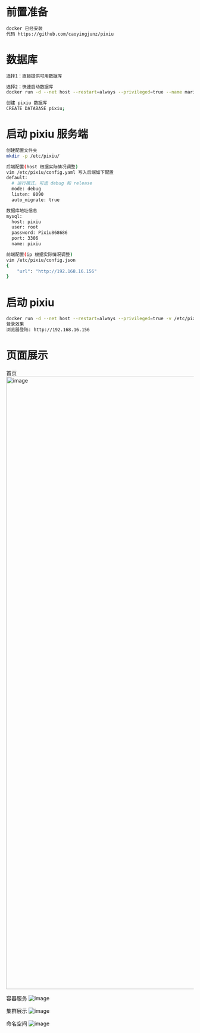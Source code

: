 # 前置准备
```bash
docker 已经安装
代码 https://github.com/caoyingjunz/pixiu
```
# 数据库
```bash
选择1：直接提供可用数据库

选择2：快速启动数据库
docker run -d --net host --restart=always --privileged=true --name mariadb -e MYSQL_ROOT_PASSWORD="Pixiu868686" mysql:5.7

创建 pixiu 数据库
CREATE DATABASE pixiu;
```
# 启动 pixiu 服务端
```bash
创建配置文件夹
mkdir -p /etc/pixiu/

后端配置(host 根据实际情况调整)
vim /etc/pixiu/config.yaml 写入后端如下配置
default:
  # 运行模式，可选 debug 和 release
  mode: debug
  listen: 8090
  auto_migrate: true

数据库地址信息
mysql:
  host: pixiu
  user: root
  password: Pixiu868686
  port: 3306
  name: pixiu

前端配置(ip 根据实际情况调整)
vim /etc/pixiu/config.json
{
    "url": "http://192.168.16.156"
}
```
# 启动 pixiu
```bash
docker run -d --net host --restart=always --privileged=true -v /etc/pixiu:/etc/pixiu -v /var/run/docker.sock:/var/run/docker.sock --name pixiu-aio harbor.cloud.pixiuio.com/pixiuio/pixiu-aio
登录效果
浏览器登陆: http://192.168.16.156
```
# 页面展示
首页
<img width="1647" alt="image" src="https://github.com/youdian-xiaoshuai/pixiu/assets/64686398/9fc5e005-95cd-49ee-a13c-13f22949fd74">

容器服务
![image](https://github.com/youdian-xiaoshuai/pixiu/assets/64686398/9e450085-2297-4453-80e3-40b0775796a8)

集群展示
![image](https://github.com/youdian-xiaoshuai/pixiu/assets/64686398/9d3fa88a-6da1-4d86-bfb2-0f9a50ab77d5)

命名空间
![image](https://github.com/youdian-xiaoshuai/pixiu/assets/64686398/2af3946b-4f66-4859-bee4-68589d889ef5)



